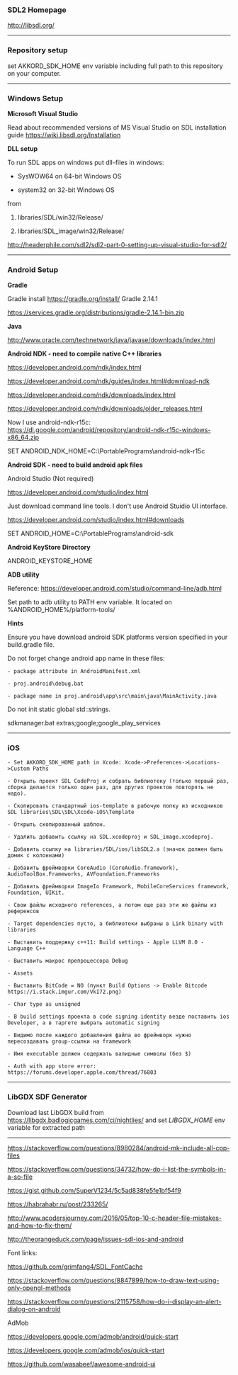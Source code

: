 ### **SDL2 Homepage**

http://libsdl.org/
***

### **Repository setup**

set AKKORD_SDK_HOME env variable including full path to this repository on your computer.
***

### **Windows Setup**     

**Microsoft Visual Studio**

Read about recommended versions of MS Visual Studio on SDL installation guide https://wiki.libsdl.org/Installation

    

**DLL setup**

To run SDL apps on windows put dll-files in windows:

* SysWOW64 on 64-bit Windows OS

* system32 on 32-bit Windows OS

from 

1. libraries/SDL/win32/Release/

2. libraries/SDL_image/win32/Release/

http://headerphile.com/sdl2/sdl2-part-0-setting-up-visual-studio-for-sdl2/
***

### **Android Setup**

     

**Gradle**

Gradle install https://gradle.org/install/ Gradle 2.14.1

https://services.gradle.org/distributions/gradle-2.14.1-bin.zip

**Java**

http://www.oracle.com/technetwork/java/javase/downloads/index.html
  
**Android NDK - need to compile native C++ libraries**

https://developer.android.com/ndk/index.html

https://developer.android.com/ndk/guides/index.html#download-ndk

https://developer.android.com/ndk/downloads/index.html

https://developer.android.com/ndk/downloads/older_releases.html

Now I use android-ndk-r15c: https://dl.google.com/android/repository/android-ndk-r15c-windows-x86_64.zip

SET ANDROID_NDK_HOME=C:\PortablePrograms\android-ndk-r15c

    

**Android SDK - need to build android apk files**

Android Studio (Not required)

https://developer.android.com/studio/index.html

Just download command line tools. I don't use Android Stuidio UI interface.

https://developer.android.com/studio/index.html#downloads

SET ANDROID_HOME=C:\PortablePrograms\android-sdk

**Android KeyStore Directory**

ANDROID_KEYSTORE_HOME
     

**ADB utility**

Reference: https://developer.android.com/studio/command-line/adb.html

Set path to adb utility to PATH env variable. It located on %ANDROID_HOME%/platform-tools/

**Hints**

Ensure you have download android SDK platforms version specified in your build.gradle file.

Do not forget change android app name in these files:

    - package attribute in AndroidManifest.xml

    - proj.android\debug.bat

    - package name in proj.android\app\src\main\java\MainActivity.java
    
Do not init static global std::strings.

sdkmanager.bat extras;google;google_play_services
***

### **iOS**
    
    - Set AKKORD_SDK_HOME path in Xcode: Xcode->Preferences->Locations->Custom Paths
    
    - Открыть проект SDL CodeProj и собрать библиотеку (только первый раз, сборка делается только один раз, для других проектов повторять не надо).
    
    - Скопировать стандартный ios-template в рабочую попку из исходников SDL libraries\SDL\SDL\Xcode-iOS\Template
    
    - Открыть скопированный шаблон.
    
    - Удалить добавить ссылку на SDL.xcodeproj и SDL_image.xcodeproj.
    
    - Добавить ссылку на libraries/SDL/ios/libSDL2.a (значок должен быть домик с колоннами)
    
    - Добавить фреймворки CoreAudio (CoreAudio.framework), AudioToolBox.Frameworks, AVFoundation.Frameworks
    
    - Добавить фреймворки ImageIo Framework, MobileCoreServices framework, Foundation, UIKit.    
    
    - Свои файлы исходного references, а потом еще раз эти же файлы из референсов
    
    - Target dependencies пусто, а библиотеки выбраны в Link binary with libraries
    
    - Выставить поддержку с++11: Build settings - Apple LLVM 8.0 - Language C++
    
    - Выставить макрос препроцессора Debug
    
    - Assets
    
    - Выставить BitCode = NO (пункт Build Options -> Enable Bitcode https://i.stack.imgur.com/VkI72.png)
    
    - Char type as unsigned
    
    - В build settings проекта в code signing identity везде поставить ios Developer, а в таргете выбрать automatic signing

    - Видимо после каждого добавления файла во фреймворк нужно пересоздавать group-ссылки на framework
    
    - Имя executable должен содержать валидные символы (без $)
    
    - Auth with app store error: https://forums.developer.apple.com/thread/76803
***

### **LibGDX SDF Generator**

Download last LibGDX build from https://libgdx.badlogicgames.com/ci/nightlies/ and set *LIBGDX_HOME* env variable for extracted path
***

https://stackoverflow.com/questions/8980284/android-mk-include-all-cpp-files

https://stackoverflow.com/questions/34732/how-do-i-list-the-symbols-in-a-so-file

https://gist.github.com/SuperV1234/5c5ad838fe5fe1bf54f9

https://habrahabr.ru/post/233265/

http://www.acodersjourney.com/2016/05/top-10-c-header-file-mistakes-and-how-to-fix-them/

http://theorangeduck.com/page/issues-sdl-ios-and-android

Font links:

https://github.com/grimfang4/SDL_FontCache

https://stackoverflow.com/questions/8847899/how-to-draw-text-using-only-opengl-methods

https://stackoverflow.com/questions/2115758/how-do-i-display-an-alert-dialog-on-android


AdMob

https://developers.google.com/admob/android/quick-start

https://developers.google.com/admob/ios/quick-start

https://github.com/wasabeef/awesome-android-ui
